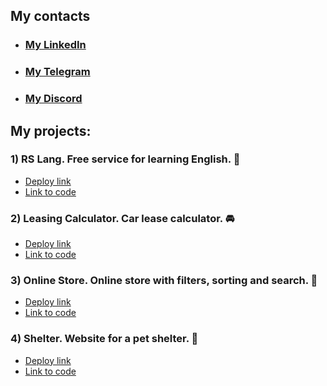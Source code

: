 ## My contacts
- ### [My LinkedIn](https://www.linkedin.com/in/aldar-okonov-0891b4250)
- ### [My Telegram](https://t.me/Aldar0K)
- ### [My Discord](https://discord.com/users/327510102359932928)

## My projects:
### 1) RS Lang. Free service for learning English. :green_book:
- [Deploy link](https://lebedev-023046-rslang.netlify.app)
- [Link to code](https://github.com/Lebedev-023046/rslang)

### 2) Leasing Calculator. Car lease calculator. :oncoming_automobile:
- [Deploy link](https://aldar0k.github.io/leasing-calculator)
- [Link to code](https://github.com/Aldar0K/leasing-calculator)

### 3) Online Store. Online store with filters, sorting and search. :convenience_store:
- [Deploy link](https://aldar0k.github.io/rss-projects-stage-1-2/online-store)
- [Link to code](https://github.com/Aldar0K/rss-projects-stage-1-2/tree/online-store)

### 4) Shelter. Website for a pet shelter. :dog:
- [Deploy link](https://aldar0k.github.io/rss-projects-stage-1-2/shelter/pages/main)
- [Link to code](https://github.com/Aldar0K/rss-projects-stage-1-2/tree/shelter)
